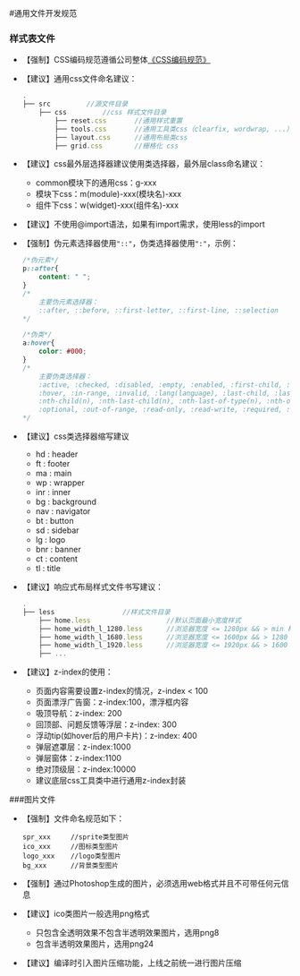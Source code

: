 #通用文件开发规范

### 样式表文件

* 【强制】CSS编码规范遵循公司整体[《CSS编码规范》](http://styleguide.baidu.com/style/css/index.html)

* 【建议】通用css文件命名建议：

    ```javascript
    .
    ├── src         //源文件目录
        ├── css         //css 样式文件目录
            ├── reset.css       //通用样式重置
            ├── tools.css       //通用工具类css（clearfix, wordwrap, ...）
            ├── layout.css      //通用布局类css
            ├── grid.css        //栅格化 css
    ```

* 【建议】css最外层选择器建议使用类选择器，最外层class命名建议：
    * common模块下的通用css：g-xxx
    * 模块下css：m(module)-xxx(模块名)-xxx
    * 组件下css：w(widget)-xxx(组件名)-xxx
* 【建议】不使用@import语法，如果有import需求，使用less的import
* 【强制】伪元素选择器使用`"::"`，伪类选择器使用`":"`，示例：

    ```css
    /*伪元素*/
    p::after{
        content: " ";
    }
    /*
        主要伪元素选择器：
        ::after, ::before, ::first-letter, ::first-line, ::selection
    */
    
    /*伪类*/
    a:hover{
        color: #000;
    }
    /*
        主要伪类选择器：
        :active, :checked, :disabled, :empty, :enabled, :first-child, :first-of-type, :focus, 
        :hover, :in-range, :invalid, :lang(language), :last-child, :last-of-type, :link, :not(selector),
        :nth-child(n), :nth-last-child(n), :nth-last-of-type(n), :nth-of-type(n), :only-of-type, :only-child,
        :optional, :out-of-range, :read-only, :read-write, :required, :root, :target, :valid, :visited
    */
    
    ```

* 【建议】css类选择器缩写建议
    * hd  : header
    * ft  : footer
    * ma  : main
    * wp  : wrapper
    * inr : inner
    * bg  : background
    * nav : navigator
    * bt  : button
    * sd  : sidebar
    * lg  : logo
    * bnr : banner
    * ct  : content
    * tl  : title
* 【建议】响应式布局样式文件书写建议：

    ```javascript
    .
    ├── less                 //样式文件目录
        ├── home.less                   //默认页面最小宽度样式
        ├── home_width_l_1280.less      //浏览器宽度 <= 1280px && > min 样式
        ├── home_width_l_1680.less      //浏览器宽度 <= 1600px && > 1280 样式
        ├── home_width_l_1920.less      //浏览器宽度 <= 1920px && > 1600 样式
        ├── ...
    ```
* 【建议】z-index的使用：
    * 页面内容需要设置z-index的情况，z-index < 100
    * 页面漂浮广告窗：z-index:100，漂浮框内容
    * 吸顶导航：z-index: 200
    * 回顶部、问题反馈等浮层：z-index: 300
    * 浮动tip(如hover后的用户卡片)：z-index: 400
    * 弹层遮罩层：z-index:1000
    * 弹层窗体：z-index:1100
    * 绝对顶级层：z-index:10000
    * 建议底层css工具类中进行通用z-index封装

###图片文件
* 【强制】文件命名规范如下：

    ```
    spr_xxx     //sprite类型图片
    ico_xxx     //图标类型图片
    logo_xxx    //logo类型图片
    bg_xxx      //背景类型图片
    ```

* 【强制】通过Photoshop生成的图片，必须选用web格式并且不可带任何元信息
* 【建议】ico类图片一般选用png格式
    * 只包含全透明效果不包含半透明效果图片，选用png8
    * 包含半透明效果图片，选用png24
* 【建议】编译时引入图片压缩功能，上线之前统一进行图片压缩
